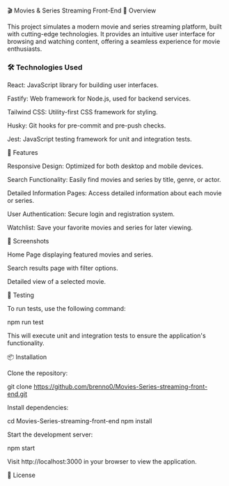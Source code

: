 🎬 Movies & Series Streaming Front-End
📌 Overview

This project simulates a modern movie and series streaming platform, built with cutting-edge technologies. It provides an intuitive user interface for browsing and watching content, offering a seamless experience for movie enthusiasts.

### 🛠️ Technologies Used

React: JavaScript library for building user interfaces.

Fastify: Web framework for Node.js, used for backend services.

Tailwind CSS: Utility-first CSS framework for styling.

Husky: Git hooks for pre-commit and pre-push checks.

Jest: JavaScript testing framework for unit and integration tests.

🚀 Features

Responsive Design: Optimized for both desktop and mobile devices.

Search Functionality: Easily find movies and series by title, genre, or actor.

Detailed Information Pages: Access detailed information about each movie or series.

User Authentication: Secure login and registration system.

Watchlist: Save your favorite movies and series for later viewing.

📸 Screenshots


Home Page displaying featured movies and series.


Search results page with filter options.


Detailed view of a selected movie.

🧪 Testing

To run tests, use the following command:

npm run test


This will execute unit and integration tests to ensure the application's functionality.

📦 Installation

Clone the repository:

git clone https://github.com/brenno0/Movies-Series-streaming-front-end.git


Install dependencies:

cd Movies-Series-streaming-front-end
npm install


Start the development server:

npm start


Visit http://localhost:3000 in your browser to view the application.

📄 License
